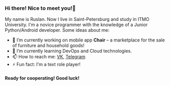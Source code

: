 ### Hi there! Nice to meet you!👋

My name is Ruslan. Now I live in Saint-Petersburg and study in ITMO University. I'm a novice programmer with the knowledge of a Junior Python/Android developer. Some ideas about me:

- 🔭 I’m currently working on mobile app **Chair** – a marketplace for the sale of furniture and household goods!
- 🌱 I’m currently learning DevOps and Cloud technologies.
- 📫 How to reach me: [VK](https://vk.com/jesusya_26), [Telegram](https://t.me/Jesusya_26)
- ⚡ Fun fact: I'm a text role player!

#### Ready for cooperating! Good luck!
